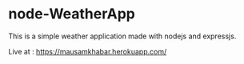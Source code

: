 # node-WeatherApp

This is a simple weather application made with nodejs and expressjs.

Live at : https://mausamkhabar.herokuapp.com/
